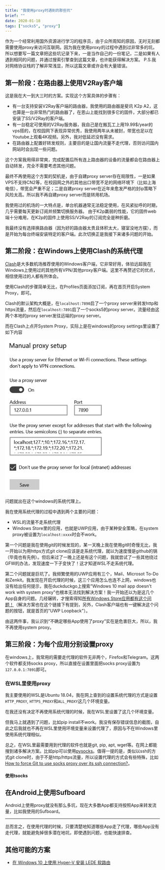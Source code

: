 ```yaml
---
title: "我使用proxy时遇到的那些坑"
brief: ""
date: 2020-01-18
tags: ["socks5", "proxy"]
---
```


作为一个经常利用国外资源进行学习的程序员，由于众所周知的原因，无时无刻都需要使用proxy来访问互联网。因为我在使用proxy的过程中遇到过非常多的坑，所以想要写一篇文章把这些坑记录下来，一是当作自己的一份笔记，二是如果有人遇到相同的问题，并通过搜索引擎查到这篇文章，也许能获得解决方案。
P.S.我对网络协议栈的了解非常浅显，所以这篇文章或许会有大量错误。

## 第一阶段：在路由器上使用V2Ray客户端

这是我在大一到大三时的方案。实现这个方案具体的步骤有：

- 有一台支持安装V2Ray客户端的路由器，我使用的路由器是斐讯 K2p A2，这也算是一台非常热门的路由器了，在恩山上能找到很多它的固件，大部分都已安装了SS/V2Ray的客户端。
- 有一台稳定可使用的V2Ray服务器，我自己是在搬瓦工上用19.99$/year的vps搭的，在校园网下表现异常优秀，我使用两年从未被封，带宽也足以在Youtube上观看4K视频。另外，我对低延迟没有需求。
- 在路由器上配置好转发规则，主要目的是让国内流量不走代理，否则访问国内网站时会出现一些问题。

这个方案我用得非常爽，完成配置后所有连上路由器的设备的流量都会在路由器上自动转发，完全不需要考虑其他问题。

最终不再使用这个方案的契机是，由于自建proxy server存在局限性，一是如果VPS不支持CN2等，在校园网之外的其他出口带宽不足的网络环境下（比如上海电信），带宽会严重不足；二是自建proxy server在近年来愈发严格的封ip策略下风险太高。所以我不再自建proxy server而是转用机场。

我使用过的机场的一大特点是，单台机器通常无法稳定使用，在风紧扯呼的时期，几乎需要每天更新订阅并频繁切换服务器。
由于K2p羸弱的性能，它的固件web端十分难用，在K2p的固件上使用SS/V2Ray的订阅完全是种折磨。

我最终没有选择换路由器（因为好的路由器太贵且体积太大，寝室没地方摆），而是开始为每台终端安装特定的客户端。此次切换正是我接下来诸多问题的开始。

## 第二阶段：在Windows上使用Clash的系统代理

[Clash](https://github.com/Dreamacro/clash)是大多数机场推荐使用的Windows客户端，它非常好用，体验远超我在Windows上使用过的其他所有VPN/其他proxy客户端。这里不再赘述它的优点，相信使用过的人都有所体会。

使用Clash的步骤简单无比，在Profiles页面添加订阅，再在首页开启System Proxy，即可。

Clash的默认架构大概是，在`localhost:7890`启了一个proxy server来转发http和https流量，然后在`localhost:7891`启了一个socks5的proxy server。流量经由这两个本地的proxy server发往远端的proxy server。

而在Clash上点开System Proxy，实际上是在windows的proxy settings里设置了如下内容

![test](https://raw.githubusercontent.com/Sphish/gitpress-docs/master/pictures/Image_20200118.png)

问题就出在这个windows的系统代理上。

我在使用系统代理的过程中遇到两个主要的问题：

- WSL的流量不走系统代理
- Windows Store里的应用，也就是UWP应用，由于某种安全策略，在system proxy被设置为`localhost:xxxx`时会不work。

第一个问题是我在使用git的时候发现的，某一天晚上我在使用git时奇慢无比，我一开始以为用https方式git clone应该是走系统代理，就以为速度慢是github的锅（毕竟也有先例）。但后来过了一晚上还是有这个问题，我就尝试了一些其他绕过GFW的办法，发现速度一下子变快了！这才知道WSL不走系统代理。

第二个问题就是巨坑了。我频繁使用的UWP应用有三个，Mail、Microsot To-Do和Zenkit。我发现在开启代理的时候，这三个应用怎么也连不上网，windows也没有给出任何提示，我在duckduckgo上搜索"Windows 10 mail app doesn't work with system proxy"也根本无法找到解决方案！我一开始还以为是这几个App自身的问题。几经辗转，才搜索得知[所有Windows Store应用都有这个问题！](http://disq.us/p/187u6gk)（解决方案也在这个链接下有提到，另外，Clash客户端也有一键解决这个问题的按钮，就是首页的"UWP Loopback"）。

由这两件事，我认识到“不确定哪些App使用了proxy”实在是危害巨大，所以，我不再使用system proxy。

## 第三阶段：为每个应用分别设置proxy

在windows上，我常用的需要走代理的软件无非两个，Firefox和Telegram。这两个软件都支持socks proxy，所以直接在设置里面把socks proxy设置为`127.0.0.1:7891`即可。

### 在WSL里使用proxy

我主要使用的WSL是Ubuntu 18.04，我在网上查到的设置系统代理的方式是设置`HTTP_PROXY`, `HTTPS_PROXY`和`ALL_PROXY`这几个环境变量。

在我还没有决定不再使用系统代理的时候，我在WSL里设置了这几个环境变量。

但我马上就遇到了问题，比如pip install不work。我没有保存错误信息的截图，自此之后我就也不再在WSL里使用环境变量来设置代理了，原因与不在Windows里使用系统代理相似。

总之，在WSL里最需要用到代理的软件也就是git, pip, apt, wget等。在网上都能搜到诸多解决方案。比如pip可以使用[pysocks](https://pypi.org/project/PySocks/)。值得一提的是，类似以ssh的方式git clone时，由于不是http/https流量，所以设置代理的方式会有些特殊，比如[How to force Git to use socks proxy over its ssh connection?](https://stackoverflow.com/a/58253407)。

#### 使用tsocks

## 在Android上使用Sufboard

Android上使用proxy就没有那么多坑，现在大多数App都支持按照App来转发流量，比如我使用的Sufboard。

---
总而言之，在使用代理的时候，只要清楚地知道哪些App走了代理，哪些App没有走代理，就能避免掉很多潜在地坑，即使遇到问题，也能快速排查。

## 其他可能的方案

- [在 Windows 10 上使用 Hyper-V 安装 LEDE 软路由](https://blog.skk.moe/post/hyper-v-win10-lede/)
